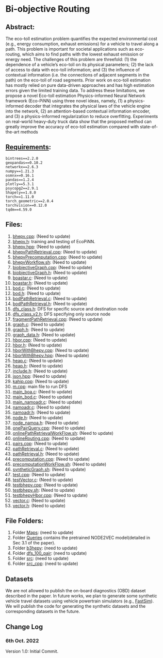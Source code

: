 # Bi-objective Routing

## Abstract:

The eco-toll estimation problem quantifies the expected environmental cost (e.g., energy consumption, exhaust emissions) for a vehicle to travel along a path. This problem
is important for societal applications such as eco-routing, which aims to find paths with the lowest exhaust emission or energy need. The challenges of this problem are threefold: 
(1) the dependence of a vehicle’s eco-toll on its physical parameters; (2) the lack of access to data with eco-toll
information; and (3) the influence of contextual information (i.e. the connections of adjacent segments in the path) on the eco-toll of road segments. 
Prior work on eco-toll estimation has mostly relied on pure data-driven approaches and has high estimation errors given the limited training data. 
To address these limitations, we propose a novel Eco-toll estimation Physics-informed Neural Network framework (Eco-PiNN) using three novel ideas, namely, (1) a physics-informed decoder that integrates the physical laws of the vehicle engine into the network, (2) an attention-based contextual information encoder, and (3) a physics-informed regularization to reduce overfitting. Experiments on real-world
heavy-duty truck data show that the proposed method can greatly improve the accuracy of eco-toll estimation compared with state-of-the-art methods

## [Requirements](https://github.com/yang-mingzhou/biobjectiveRouting):
```
bintrees==2.2.0
geopandas==0.10.2
networkx==2.6.3
numpy==1.21.3
osmnx==0.16.1
pandas==1.2.4
plotly==5.3.1
psycopg2==2.9.1
Shapely==1.8.0
torch==1.11.0
torch_geometric==2.0.4
torchvision==0.12.0
tqdm==4.59.0
```
## Files:
1. [bhepv.cpp](https://github.com/yang-mingzhou/biobjectiveRouting/blob/main/src/bhepv.cpp): (Need to update)
2. [bhepv.h](https://github.com/yang-mingzhou/biobjectiveRouting/blob/main/src/bhepv.h): training and testing of EcoPiNN.
3. [bhepv.hpp](https://github.com/yang-mingzhou/biobjectiveRouting/blob/main/src/bhepv.hpp): (Need to update)
4. [bhepvPathRetrieval.cpp](https://github.com/yang-mingzhou/biobjectiveRouting/blob/main/src/bhepvPathRetrieval.cpp): (Need to update)
5. [bhepvPrecomputation.cpp](https://github.com/yang-mingzhou/biobjectiveRouting/blob/main/src/bhepvPrecomputation.cpp): (Need to update)
6. [bhepvWorkflow.sh](https://github.com/yang-mingzhou/biobjectiveRouting/blob/main/src/bhepvWorkflow.sh): (Need to update)
7. [biobjectiveGraph.cpp](https://github.com/yang-mingzhou/biobjectiveRouting/blob/main/src/biobjectiveGraph.cpp): (Need to update)
8. [biobjectiveGraph.h](https://github.com/yang-mingzhou/biobjectiveRouting/blob/main/src/biobjectiveGraph.h): (Need to update)
9. [boastar.c](https://github.com/yang-mingzhou/biobjectiveRouting/blob/main/src/boastar.c): (Need to update)
10. [boastar.h](https://github.com/yang-mingzhou/biobjectiveRouting/blob/main/src/boastar.h): (Need to update)
11. [bod.c](https://github.com/yang-mingzhou/biobjectiveRouting/blob/main/src/bod.c): (Need to update)
12. [bod.h](https://github.com/yang-mingzhou/biobjectiveRouting/blob/main/src/bod.h): (Need to update)
13. [bodPathRetrieval.c](https://github.com/yang-mingzhou/biobjectiveRouting/blob/main/src/bodPathRetrieval.c): (Need to update)
14. [bodPathRetrieval.h](https://github.com/yang-mingzhou/biobjectiveRouting/blob/main/src/bodPathRetrieval.h): (Need to update)
15. [dfs_class.h](https://github.com/yang-mingzhou/biobjectiveRouting/blob/main/src/dfs_class.h): DFS for specific source and destination node
16. [dfs_class_v2.h](https://github.com/yang-mingzhou/biobjectiveRouting/blob/main/src/dfs_class_v2.h): DFS specifying only source node
17. [fragmentPathRetrieval.cpp](https://github.com/yang-mingzhou/biobjectiveRouting/blob/main/src/fragmentPathRetrieval.cpp): (Need to update)
18. [graph.c](https://github.com/yang-mingzhou/biobjectiveRouting/blob/main/src/graph.c): (Need to update)
19. [graph.h](https://github.com/yang-mingzhou/biobjectiveRouting/blob/main/src/graph.h): (Need to update)
20. [graph_data.h](https://github.com/yang-mingzhou/biobjectiveRouting/blob/main/src/graph_data.h): (Need to update)
21. [hbor.cpp](https://github.com/yang-mingzhou/biobjectiveRouting/blob/main/src/hbor.cpp): (Need to update)
22. [hbor.h](https://github.com/yang-mingzhou/biobjectiveRouting/blob/main/src/hbor.h): (Need to update)
23. [hborWithBhepv.cpp](https://github.com/yang-mingzhou/biobjectiveRouting/blob/main/src/hborWithBhepv.cpp): (Need to update)
24. [hborWithBhepv.hpp](https://github.com/yang-mingzhou/biobjectiveRouting/blob/main/src/hborWithBhepv.hpp): (Need to update)
25. [heap.c](https://github.com/yang-mingzhou/biobjectiveRouting/blob/main/src/heap.c): (Need to update)
26. [heap.h](https://github.com/yang-mingzhou/biobjectiveRouting/blob/main/src/heap.h): (Need to update)
27. [include.h](https://github.com/yang-mingzhou/biobjectiveRouting/blob/main/src/include.h): (Need to update)
28. [json.hpp](https://github.com/yang-mingzhou/biobjectiveRouting/blob/main/src/json.hpp): (Need to update)
29. [kahip.cpp](https://github.com/yang-mingzhou/biobjectiveRouting/blob/main/src/kahip.cpp): (Need to update)
30. [m.cpp](https://github.com/yang-mingzhou/biobjectiveRouting/blob/main/src/m.cpp): main file to run DFS 
31. [main_boa.c](https://github.com/yang-mingzhou/biobjectiveRouting/blob/main/src/main_boa.c): (Need to update)
32. [main_bod.c](https://github.com/yang-mingzhou/biobjectiveRouting/blob/main/src/main_bod.c): (Need to update)
33. [main_namoadr.c](https://github.com/yang-mingzhou/biobjectiveRouting/blob/main/src/main_namoadr.c): (Need to update)
34. [namoadr.c](https://github.com/yang-mingzhou/biobjectiveRouting/blob/main/src/namoadr.c): (Need to update)
35. [namoadr.h](https://github.com/yang-mingzhou/biobjectiveRouting/blob/main/src/namoadr.h): (Need to update)
36. [node.h](https://github.com/yang-mingzhou/biobjectiveRouting/blob/main/src/node.h): (Need to update)
37. [node_namoa.h](https://github.com/yang-mingzhou/biobjectiveRouting/blob/main/src/node_namoa.h): (Need to update)
38. [onePairQuery.cpp](https://github.com/yang-mingzhou/biobjectiveRouting/blob/main/src/onePairQuery.cpp): (Need to update)
39. [onlinePathRetrievalWorkFlow.sh](https://github.com/yang-mingzhou/biobjectiveRouting/blob/main/src/onlinePathRetrievalWorkFlow.sh): (Need to update)
40. [onlineRouting.cpp](https://github.com/yang-mingzhou/biobjectiveRouting/blob/main/src/onlineRouting.cpp): (Need to update)
41. [pairs.cpp](https://github.com/yang-mingzhou/biobjectiveRouting/blob/main/src/pairs.cpp): (Need to update)
42. [pathRetrieval.c](https://github.com/yang-mingzhou/biobjectiveRouting/blob/main/src/pathRetrieval.c): (Need to update)
43. [pathRetrieval.h](https://github.com/yang-mingzhou/biobjectiveRouting/blob/main/src/pathRetrieval.h): (Need to update)
44. [precomputation.cpp](https://github.com/yang-mingzhou/biobjectiveRouting/blob/main/src/precomputation.cpp): (Need to update)
45. [precomputationWorkFlow.sh](https://github.com/yang-mingzhou/biobjectiveRouting/blob/main/src/precomputationWorkFlow.sh): (Need to update)
46. [syntheticGraph.sh](https://github.com/yang-mingzhou/biobjectiveRouting/blob/main/src/syntheticGraph.sh): (Need to update)
47. [test.cpp](https://github.com/yang-mingzhou/biobjectiveRouting/blob/main/src/test.cpp): (Need to update)
48. [testVector.c](https://github.com/yang-mingzhou/biobjectiveRouting/blob/main/src/testVector.c): (Need to update)
49. [testbhepv.cpp](https://github.com/yang-mingzhou/biobjectiveRouting/blob/main/src/testbhepv.cpp): (Need to update)
5. [testbhepv.sh](https://github.com/yang-mingzhou/biobjectiveRouting/blob/main/src/testbhepv.sh): (Need to update)
5. [testbhepvHbor.cpp](https://github.com/yang-mingzhou/biobjectiveRouting/blob/main/src/testbhepvHbor.cpp): (Need to update)
5. [vector.c](https://github.com/yang-mingzhou/biobjectiveRouting/blob/main/src/vector.c): (Need to update)
5. [vector.h](https://github.com/yang-mingzhou/biobjectiveRouting/blob/main/src/vector.h): (Need to update)





## File Folders:

1. Folder [Maps](https://github.com/yang-mingzhou/biobjectiveRouting/tree/main/Maps): (need to update)
2. Folder [Queries](https://github.com/yang-mingzhou/biobjectiveRouting/tree/main/Queries) contains the pretrained NODE2VEC model(detailed in Sec 3.1 of the paper).
3. Folder [b3hepv](https://github.com/yang-mingzhou/biobjectiveRouting/tree/main/b3hepv): (need to update)
4. Folder [dfs_100_pair](https://github.com/yang-mingzhou/biobjectiveRouting/tree/main/dfs_100_pair): (need to update)
5. Folder [src](https://github.com/yang-mingzhou/biobjectiveRouting/tree/main/src): (need to update)
6. Folder [src_cpp](https://github.com/yang-mingzhou/biobjectiveRouting/tree/main/src_cpp): (need to update)

   
   
## Datasets
We are not allowed to publish the on-board diagnostics (OBD) dataset described in the paper. 
In future works, we plan to generate some synthetic vehicle travel datasets using vehicle powertrain simulators 
(e.g., [FastSim](https://www.nrel.gov/transportation/fastsim.html#:~:text=The%20Future%20Automotive%20Systems%20Technology,%2C%20cost%2C%20and%20battery%20life.)).
We will publish the code for generating the synthetic datasets and the corresponding datasets in the future.

Change Log
-----

### 6th Oct. 2022
Version 1.0: Initial Commit.
